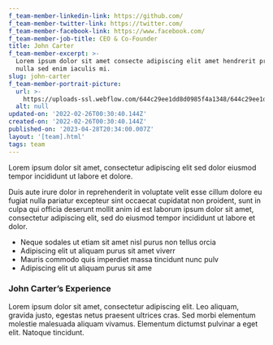 ```yaml
---
f_team-member-linkedin-link: https://github.com/
f_team-member-twitter-link: https://twitter.com/
f_team-member-facebook-link: https://www.facebook.com/
f_team-member-job-title: CEO & Co-Founder
title: John Carter
f_team-member-excerpt: >-
  Lorem ipsum dolor sit amet consecte adipiscing elit amet hendrerit pretium
  nulla sed enim iaculis mi.
slug: john-carter
f_team-member-portrait-picture:
  url: >-
    https://uploads-ssl.webflow.com/644c29ee1dd8d0985f4a1348/644c29ee1dd8d01fd64a135f_image-4-team-dev-template.jpg
  alt: null
updated-on: '2022-02-26T00:30:40.144Z'
created-on: '2022-02-26T00:30:40.144Z'
published-on: '2023-04-28T20:34:00.007Z'
layout: '[team].html'
tags: team
---
```


Lorem ipsum dolor sit amet, consectetur adipiscing elit sed dolor eiusmod tempor incididunt ut labore et dolore.

Duis aute irure dolor in reprehenderit in voluptate velit esse cillum dolore eu fugiat nulla pariatur excepteur sint occaecat cupidatat non proident, sunt in culpa qui officia deserunt mollit anim id est laborum ipsum dolor sit amet, consectetur adipiscing elit, sed do eiusmod tempor incididunt ut labore et dolor.

*   Neque sodales ut etiam sit amet nisl purus non tellus orcia
*   Adipiscing elit ut aliquam purus sit amet viverr
*   Mauris commodo quis imperdiet massa tincidunt nunc pulv
*   Adipiscing elit ut aliquam purus sit ame

### John Carter’s Experience

Lorem ipsum dolor sit amet, consectetur adipiscing elit. Leo aliquam, gravida justo, egestas netus praesent ultrices cras. Sed morbi elementum molestie malesuada aliquam vivamus. Elementum dictumst pulvinar a eget elit. Natoque tincidunt.
